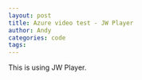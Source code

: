 ```yaml
---
layout: post
title: Azure video test - JW Player
author: Andy
categories: code
tags:
---
```


<script src="https://content.jwplatform.com/libraries/gcZcj6kv.js"></script>

This is using JW Player.

<div id='ccok3ffzlx9bok9y66r'></div>

<script>
$({
  jwplayer('ccok3ffzlx9bok9y66r').setup({
    file:'http://andycookreadify.streaming.mediaservices.windows.net/35c53453-bee7-45df-a9a2-10fa700cf6d2/Module5.ism/manifest(format=m3u8-aapl-v3)',
    type:'m3u8',
    androidhls:'true',
    skin:'roundster',
    width:'480',
    height:'270',
    image:'https://andycookreadify.blob.core.windows.net/asset-d6fd9c82-13d8-4d34-b375-69cae5283ad6/Module5_000001.png?sv=2015-07-08&sr=c&si=9b6a16da-5acc-4fdf-8d93-be8bfe5fb959&sig=KiAM6X%2FoFHF5VOpcGlVn13FZBm%2FNlOOXUkqFvvsKjvQ%3D&st=2017-02-13T03%3A43%3A33Z&se=2117-02-13T03%3A43%3A33Z'
  });
});

</script>
